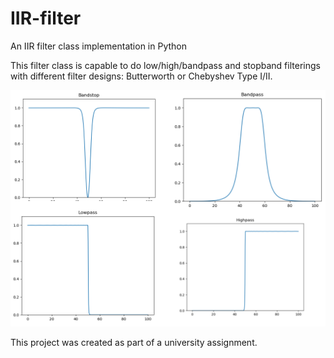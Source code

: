 # IIR-filter
An IIR filter class implementation in Python

This filter class is capable to do low/high/bandpass and stopband filterings with different filter designs: Butterworth or Chebyshev Type I/II.

![alt tag](img.png)

This project was created as part of a university assignment.
